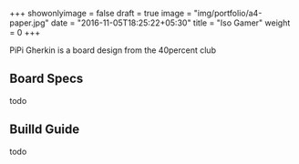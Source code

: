 +++
showonlyimage = false
draft = true
image = "img/portfolio/a4-paper.jpg"
date = "2016-11-05T18:25:22+05:30"
title = "Iso Gamer"
weight = 0
+++

PiPi Gherkin is a board design from the 40percent club
<!--more-->

## Board Specs

todo

## Builld Guide

todo